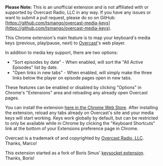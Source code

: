 **Please Note:** This is an unofficial extension and is not affiliated with or supported by Overcast Radio, LLC in any way. If you have any issues or want to submit a pull request, please do so on GitHub: [https://github.com/tsmango/overcast-media-keys](https://github.com/tsmango/overcast-media-keys).

This Chrome extension's main feature is to map your keyboard's media keys (previous, play/pause, next) to [Overcast](https://overcast.fm)'s web player.

In addition to media key support, there are two options:

* "Sort episodes by date" - When enabled, will sort the "All Active Episodes" list by date.
* "Open links in new tabs" - When enabled, will simply make the three links below the player on episode pages open in new tabs.

These features can be enabled or disabled by clicking "Options" in Chrome's "Extensions" area and reloading any already open Overcast pages.

You can install the extension [here in the Chrome Web Store](https://chrome.google.com/webstore/detail/media-keys-for-overcast/iomjboggdipkbeddinniaoiffjibdach). After installing the extension, reload any tabs already on Overcast's site and your media keys will start working. Keys work globally by default, but can be restricted to only be available while in Chrome by clicking the "Keyboard Shortcuts" link at the bottom of your Extensions preference page in Chrome.

Overcast is a trademark of and copyrighted by [Overcast Radio, LLC](https://overcast.fm). Thanks, Marco!

This extension started as a fork of Boris Smus' [keysocket extension](https://github.com/borismus/keysocket). Thanks, Boris!
